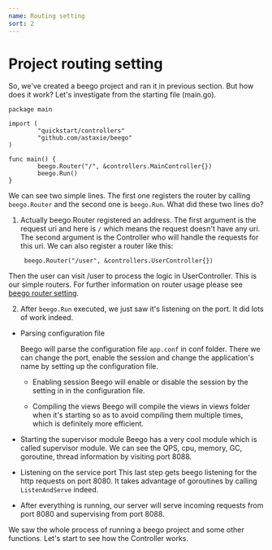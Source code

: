 ```yaml
---
name: Routing setting
sort: 2
---
```


# Project routing setting

So, we've created a beego project and ran it in previous section. But how does it work? Let's investigate from the starting file (main.go).

	package main
	
	import (
	        "quickstart/controllers"
	        "github.com/astaxie/beego"
	)
	
	func main() {
	        beego.Router("/", &controllers.MainController{})
	        beego.Run()
	}
	
We can see two simple lines. The first one registers the router by calling `beego.Router` and the second one is `beego.Run`. What did these two lines do?

1. Actually beego.Router registered an address. The first argument is the request uri and here is `/` which means the request doesn't have any uri. The second argument is the Controller who will handle the requests for this uri. We can also register a router like this:

		beego.Router("/user", &controllers.UserController{})	
Then the user can visit /user to process the logic in UserController.  This is our simple routers. For further information on router usage please see [beego router setting](../mvc/controller/router.md).
	
2. After `beego.Run` executed, we just saw it's listening on the port. It did lots of work indeed.
  - Parsing configuration file
	
    Beego will parse the configuration file `app.conf` in conf folder. There we can change the port, enable the session and change the application's name by setting up the configuration file.

	- Enabling session
    Beego will enable or disable the session by the setting in in the configuration file.

	- Compiling the views 
    Beego will compile the views in views folder when it's starting so as to avoid compiling them multiple times, which is definitely more efficient.
	
  - Starting the supervisor module
    Beego has a very cool module which is called supervisor module. We can see the QPS, cpu, memory, GC, goroutine, thread information by visiting port 8088.

  - Listening on the service port
    This last step gets beego listening for the http requests on port 8080. It takes advantage of goroutines by calling `ListenAndServe` indeed.
	
  - After everything is running, our server will serve incoming requests from port 8080 and supervising from port 8088.
	
We saw the whole process of running a beego project and some other functions. Let's start to see how the Controller works.

